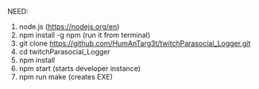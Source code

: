 NEED:

1. node.js (https://nodejs.org/en)
2. npm install -g npm (run it from terminal)
3. git clone https://github.com/HumAnTarg3t/twitchParasocial_Logger.git
4. cd twitchParasocial_Logger
5. npm install
6. npm start (starts developer instance)
7. npm run make (creates EXE)
